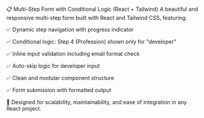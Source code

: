 📋 Multi-Step Form with Conditional Logic (React + Tailwind)
A beautiful and responsive multi-step form built with React and Tailwind CSS, featuring:

✅ Dynamic step navigation with progress indicator

✅ Conditional logic: Step 4 (Profession) shown only for "developer"

✅ Inline input validation including email format check

✅ Auto-skip logic for developer input

✅ Clean and modular component structure

✅ Form submission with formatted output

🔧 Designed for scalability, maintainability, and ease of integration in any React project.